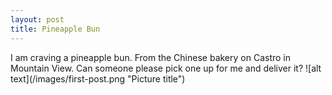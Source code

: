 ```yaml
---
layout: post
title: Pineapple Bun
---
```


<span style="margin: 0 auto; width: 80%">
I am craving a pineapple bun. From the Chinese bakery on Castro in Mountain View. Can someone please pick one up for me and deliver it?
</span>
![alt text](/images/first-post.png "Picture title")
